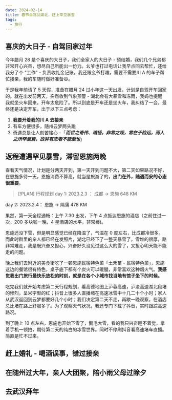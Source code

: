 ```yaml
---
date: 2024-02-14
title: 春节自驾回湖北，赶上罕见暴雪
tags:
  - 旅行
---
```

## 喜庆的大日子 - 自驾回家过年

今年腊月 28 是个喜庆的大日子，我们全家人的大日子 - 硕结婚，我们几个兄弟都非常开心兴奋，想尽自己所能出一份力。幺爷也打过电话让我早点回去帮忙，还给我分了个 "工作" - 负责收礼金记账，我还跟幺爷打趣，需要不需要川 A 的车子帮忙接亲，我的车随时做好准备😄。

于是我年前请了 5 天假，准备在腊月 24 过小年这一天出发，计划是自驾开车回家的。就在出发前两天，突然收到气象预警 - 湖北会有大暴雪和冻雨，我妈也提醒我就坐火车回来，开车太危险了。所以到底是开车还是坐火车，我纠结了一会，最终还是决定开车，出于以下三点考虑：

1. **我要开着我的川 A 去接亲**
2. 有车方便很多，随州云梦两头跑
3. 奇遇总是让人刻苦铭心 -「_**而世之奇伟、瑰怪，非常之观，常在于险远，而人之所罕至焉，故非有志者不能至也**_」

## 返程遭遇罕见暴雪，滞留恩施两晚

查看天气情况，计划是分两天开到，第一天开到问题不大，第二天如果路况不好，在恩施多待一天，恩施消费不算高，就当是旅游了的，**出门在外，随遇而安的心态很重要**。

> [!PLAN] 行程规划
> day 1: 2023.2.3 ： 成都 -> 恩施 648 KM

day 2: 2023.2.4： 恩施 -> 隔蒲 478 KM

果然，第一天全程通畅：上午 7:30 出发，下午 4 点抵达恩施的酒店（之前住过一次，200 多块钱一晚，4 星酒店的水平，非常棒)。

恩施还没下雪，但是明显感觉已经在降温了，气温在 0 度左右，比成都冷很多。而此时群里的亲人都已经在发照片，湖北已经下了一整天暴雪了，雪堆的很厚，路非常难走，我是既兴奋又担心，兴奋好久没见过这么大的雪了，又担心明天能不能走的问题。

晚上我们去附近的美食街吃了一顿恩施民宿特色菜「土禾苗 - 民宿特色菜」，恩施这边的餐馆很有特色，桌子底下都有个炭火可以暖腿，非常喜欢这种烟火气。**我感觉我出门旅行最快乐放松的时刻，就是在各个小城市找当地有馆子坐下的时候。**

吃完我们就开始考虑第二天行程规划，看高德地图上沪蓉高速，沪渝高速湖北段堵的惨烈，呈米字型的红；抖音上很多人直播堵在高速冰雪中十几二十个小时；家人从武汉返回到云梦都要好几个小时；我们决定第二天不走，再歇一晚观察，在酒店总比堵在路上舒服多了。为了观察天气状况，我还专门下载了抖音，实时跟踪高速路况。

到了晚上 10 点左右，恩施也开始下雪了，鹅毛大雪，看的我只兴奋睡不着觉，拿着手机一顿拍，期待第二天的纯白的冰雪世界。同时不停刷抖音看高速堵车直播。简直是忙不过来。

## 赶上婚礼 - 喝酒误事，错过接亲

## 在随州过大年，亲人大团聚，陪小雨父母过除夕

## 去武汉拜年
